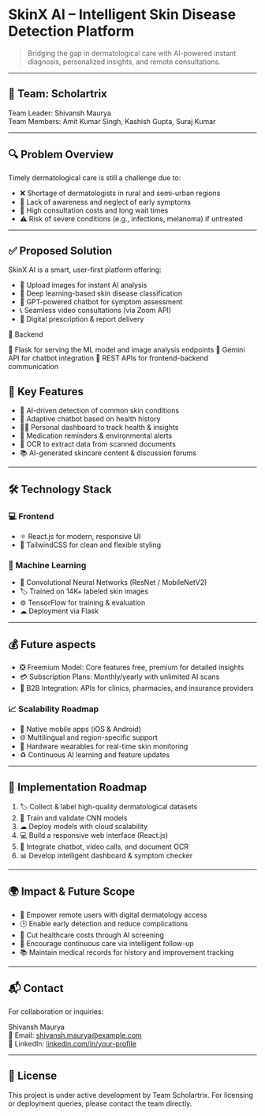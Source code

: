 #  SkinX AI – Intelligent Skin Disease Detection Platform

> Bridging the gap in dermatological care with AI-powered instant diagnosis, personalized insights, and remote consultations.

---

## 👥 Team: Scholartrix

Team Leader: Shivansh Maurya  
Team Members: Amit Kumar Singh, Kashish Gupta, Suraj Kumar

---

## 🔍 Problem Overview

Timely dermatological care is still a challenge due to:

- ❌ Shortage of dermatologists in rural and semi-urban regions  
- 🧙 Lack of awareness and neglect of early symptoms  
- 💸 High consultation costs and long wait times  
- ⚠ Risk of severe conditions (e.g., infections, melanoma) if untreated

---

## ✅ Proposed Solution

SkinX AI is a smart, user-first platform offering:

- 📸 Upload images for instant AI analysis  
- 🧠 Deep learning-based skin disease classification  
- 🤖 GPT-powered chatbot for symptom assessment  
- 📞 Seamless video consultations (via Zoom API)  
- 📄 Digital prescription & report delivery



🧩 Backend

🐍 Flask for serving the ML model and image analysis endpoints
🤖 Gemini API for chatbot integration
🔄 REST APIs for frontend-backend communication

## 🚀 Key Features

- 🧬 AI-driven detection of common skin conditions  
- 💬 Adaptive chatbot based on health history  
- 🧑‍⚕ Personal dashboard to track health & insights  
- 🔔 Medication reminders & environmental alerts  
- 📁 OCR to extract data from scanned documents  
- 📚 AI-generated skincare content & discussion forums

---

## 🛠 Technology Stack

### 💻 Frontend
- ⚛ React.js for modern, responsive UI  
- 🎨 TailwindCSS for clean and flexible styling  


### 🧠 Machine Learning
- 🧠 Convolutional Neural Networks (ResNet / MobileNetV2)  
- 🏷 Trained on 14K+ labeled skin images  
- ⚙ TensorFlow for training & evaluation  
- ☁ Deployment via Flask

---

## 💰 Future aspects

- ❎ Freemium Model: Core features free, premium for detailed insights  
- 💳 Subscription Plans: Monthly/yearly with unlimited AI scans  
- 🏥 B2B Integration: APIs for clinics, pharmacies, and insurance providers  

### 📈 Scalability Roadmap
- 📱 Native mobile apps (iOS & Android)  
- 🌐 Multilingual and region-specific support  
- 🧼 Hardware wearables for real-time skin monitoring  
- ♻ Continuous AI learning and feature updates

---

## 🧪 Implementation Roadmap

1. 🏷 Collect & label high-quality dermatological datasets  
2. 🧠 Train and validate CNN models  
3. ☁ Deploy models with cloud scalability  
4. 💻 Build a responsive web interface (React.js)  
5. 🤖 Integrate chatbot, video calls, and document OCR  
6. 📊 Develop intelligent dashboard & symptom checker

---

## 🌍 Impact & Future Scope

- 🌱 Empower remote users with digital dermatology access  
- 🕒 Enable early detection and reduce complications  
- 💸 Cut healthcare costs through AI screening  
- 🤝 Encourage continuous care via intelligent follow-up  
- 📚 Maintain medical records for history and improvement tracking

---

## 📬 Contact

For collaboration or inquiries:

Shivansh Maurya  
📧 Email: [shivansh.maurya@example.com](mailto:shivansh.maurya@example.com)  
🔗 LinkedIn: [linkedin.com/in/your-profile](https://linkedin.com/in/your-profile)

---

## 📌 License

This project is under active development by Team Scholartrix. For licensing or deployment queries, please contact the team directly.
